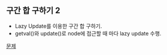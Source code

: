 ## 구간 합 구하기 2
- Lazy Update를 이용한 구간 합 구하기.
- getval()와 update()로 node에 접근할 때 마다 lazy update 수행.

[문제](https://www.acmicpc.net/problem/10999)
	